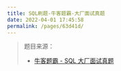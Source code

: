 ```yaml
---
title: SQL刷题-牛客题霸-大厂面试真题
date: 2022-04-01 17:45:58
permalink: /pages/63d41d/
---
```

> 题目来源：
>
> - [牛客题霸 - SQL 大厂面试真题](https://www.nowcoder.com/exam/oj?tab=SQL篇&topicId=268)